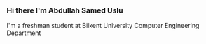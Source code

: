 ### Hi there I'm Abdullah Samed Uslu

I'm a freshman student at Bilkent University Computer Engineering Department
